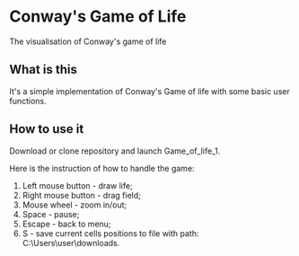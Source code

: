 # Conway's Game of Life
The visualisation of Conway's game of life

## What is this
It's a simple implementation of Conway's Game of life with some basic user functions.

## How to use it
Download  or clone repository and launch Game_of_life_1.

Here is the instruction of how to handle the game:
1. Left mouse button - draw life;
2. Right mouse button - drag field;
3. Mouse wheel - zoom in/out;
4. Space - pause;
5. Escape - back to menu;
6. S - save current cells positions to file with path: C:\Users\user\downloads\.
